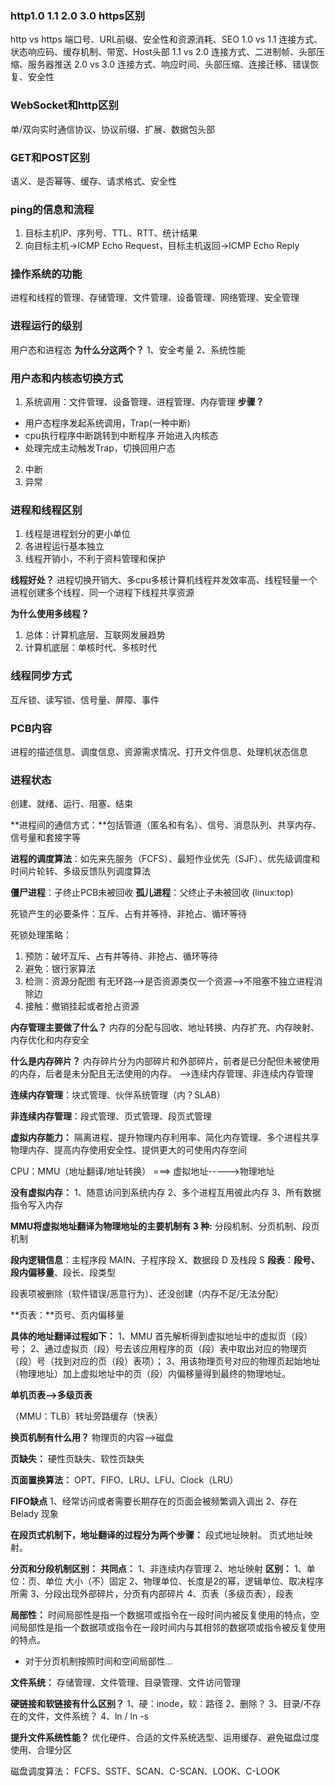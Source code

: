 ### http1.0 1.1 2.0 3.0 https区别
http vs https 端口号、URL前缀、安全性和资源消耗、SEO
1.0 vs 1.1 连接方式、状态响应码、缓存机制、带宽、Host头部
1.1 vs 2.0 连接方式、二进制帧、头部压缩、服务器推送
2.0 vs 3.0 连接方式、响应时间、头部压缩、连接迁移、错误恢复、安全性
### WebSocket和http区别
单/双向实时通信协议、协议前缀、扩展、数据包头部
### GET和POST区别
语义、是否幂等、缓存、请求格式、安全性
### ping的信息和流程
1. 目标主机IP、序列号、TTL、RTT、统计结果
2. 向目标主机->ICMP Echo Request，目标主机返回->ICMP Echo Reply
### 操作系统的功能
进程和线程的管理、存储管理、文件管理、设备管理、网络管理、安全管理
### 进程运行的级别
用户态和进程态
**为什么分这两个？** 1、安全考量 2、系统性能
### 用户态和内核态切换方式
1. 系统调用：文件管理、设备管理、进程管理、内存管理
**步骤？** 
- 用户态程序发起系统调用，Trap(一种中断)
- cpu执行程序中断跳转到中断程序 开始进入内核态
- 处理完成主动触发Trap，切换回用户态
2. 中断
3. 异常
### 进程和线程区别
1. 线程是进程划分的更小单位
2. 各进程运行基本独立
3. 线程开销小，不利于资料管理和保护

**线程好处？**
进程切换开销大、多cpu多核计算机线程并发效率高、线程轻量一个进程创建多个线程、同一个进程下线程共享资源

**为什么使用多线程？**
1. 总体：计算机底层、互联网发展趋势
2. 计算机底层：单核时代、多核时代

### 线程同步方式
互斥锁、读写锁、信号量、屏障、事件

### PCB内容
进程的描述信息、调度信息、资源需求情况、打开文件信息、处理机状态信息

### 进程状态
创建、就绪、运行、阻塞、结束

**进程间的通信方式：**包括管道（匿名和有名）、信号、消息队列、共享内存、信号量和套接字等

**进程的调度算法**：如先来先服务（FCFS）、最短作业优先（SJF）、优先级调度和时间片轮转、多级反馈队列调度算法

**僵尸进程**：子终止PCB未被回收 **孤儿进程**：父终止子未被回收 (linux:top)

死锁产生的必要条件：互斥、占有并等待、非抢占、循环等待

死锁处理策略：
1. 预防：破坏互斥、占有并等待、非抢占、循环等待
2. 避免：银行家算法
3. 检测：资源分配图 有无环路-->是否资源类仅一个资源-->不阻塞不独立进程消除边
4. 接触：撤销挂起或者抢占资源

**内存管理主要做了什么？**
内存的分配与回收、地址转换、内存扩充、内存映射、内存优化和内存安全

**什么是内存碎片？**
内存碎片分为内部碎片和外部碎片，前者是已分配但未被使用的内存，后者是未分配且无法使用的内存。
-->连续内存管理、非连续内存管理

**连续内存管理**：块式管理、伙伴系统管理（内？SLAB）

**非连续内存管理**：段式管理、页式管理、段页式管理

**虚拟内存能力：**
隔离进程、提升物理内存利用率、简化内存管理、多个进程共享物理内存、提高内存使用安全性、提供更大的可使用内存空间

CPU：MMU（地址翻译/地址转换） ===> 虚拟地址----->物理地址

**没有虚拟内存：**
1、随意访问到系统内存 2、多个进程互用彼此内存 3、所有数据指令写入内存

**MMU将虚拟地址翻译为物理地址的主要机制有 3 种:**
分段机制、分页机制、段页机制

**段内逻辑信息**：主程序段 MAIN、子程序段 X、数据段 D 及栈段 S
**段表**：**段号、段内偏移量**、段长、段类型

段表项被删除（软件错误/恶意行为）、还没创建（内存不足/无法分配）

**页表：**页号、页内偏移量

**具体的地址翻译过程如下：**
1、MMU 首先解析得到虚拟地址中的虚拟页（段）号；
2、通过虚拟页（段）号去该应用程序的页（段）表中取出对应的物理页（段）号（找到对应的页（段）表项）；
3、用该物理页号对应的物理页起始地址（物理地址）加上虚拟地址中的页（段）内偏移量得到最终的物理地址。

**单机页表-->多级页表**

（MMU：TLB）转址旁路缓存（快表）

**换页机制有什么用？**
物理页的内容-->磁盘

**页缺失：** 硬性页缺失、软性页缺失

**页面置换算法：**
OPT、FIFO、LRU、LFU、Clock（LRU）

**FIFO缺点**
1、经常访问或者需要长期存在的页面会被频繁调入调出
2、存在 Belady 现象

**在段页式机制下，地址翻译的过程分为两个步骤：**
段式地址映射。
页式地址映射。

**分页和分段机制区别：**
**共同点：**
1、非连续内存管理
2、地址映射
**区别：**
1、单位：页、单位 大小（不）固定
2、物理单位、长度是2的幂，逻辑单位、取决程序所需
3、分段出现外部碎片，分页有内部碎片
4、页表（多级页表），段表

**局部性：**
时间局部性是指一个数据项或指令在一段时间内被反复使用的特点，空间局部性是指一个数据项或指令在一段时间内与其相邻的数据项或指令被反复使用的特点。

- 对于分页机制按照时间和空间局部性...

**文件系统：**
存储管理、文件管理、目录管理、文件访问管理

**硬链接和软链接有什么区别？**
1、硬：inode，软：路径
2、删除？
3、目录/不存在的文件，文件系统？
4、ln / ln -s 

**提升文件系统性能？**
优化硬件、合适的文件系统选型、运用缓存、避免磁盘过度使用、合理分区

磁盘调度算法：
FCFS、SSTF、SCAN、C-SCAN、LOOK、C-LOOK